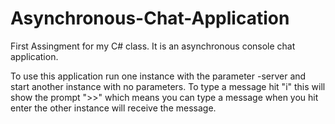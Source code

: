# Asynchronous-Chat-Application
First Assingment for my C# class. It is an asynchronous console chat application.

To use this application run one instance with the parameter -server and start another instance with no parameters. To type a
message hit "i" this will show the prompt ">>" which means you can type a message when you hit enter the other instance will 
receive the message.
